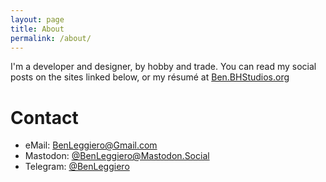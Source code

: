 ```yaml
---
layout: page
title: About
permalink: /about/
---
```


I'm a developer and designer, by hobby and trade. You can read my social posts on the sites linked below, or my résumé at [Ben.BHStudios.org](https://Ben.BHStudios.org)



# Contact #

 * eMail: [BenLeggiero@Gmail.com](mailto:BenLeggiero@Gmail.com)
 * Mastodon: [@BenLeggiero@Mastodon.Social](https://Mastodon.Social/@BenLeggiero)
 * Telegram: [@BenLeggiero](https://t.me/joinchat/AAAAAFNDkQt2SN3FUIMZRQ)
